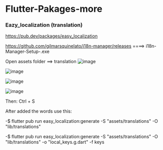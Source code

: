 # Flutter-Pakages-more

### Eazy_localization (translation)

https://pub.dev/packages/easy_localization

https://github.com/gilmarsquinelato/i18n-manager/releases ====> i18n-Manager-Setup-<version>.exe

  Open assets folder ==> translation
  ![image](https://user-images.githubusercontent.com/64936485/200117262-76634f8c-d90d-4a9c-a03a-18e3f83f0bdc.png)

  ![image](https://user-images.githubusercontent.com/64936485/200117279-aa464aaa-66f9-468c-b62a-7b7f93c2a1de.png)

  ![image](https://user-images.githubusercontent.com/64936485/200117303-136a7449-43c3-4d36-8694-9fefe522f790.png)

  ![image](https://user-images.githubusercontent.com/64936485/200117311-bf157242-5f42-484d-9fe4-18e1b7cdaa02.png)

  Then:  Ctrl + S
  
  
  After added the words use this:
  
  -$ flutter pub run easy_localization:generate -S "assets/translations" -O "lib/translations"
  
  -$ flutter pub run easy_localization:generate -S "assets/translations" -O "lib/translations" -o "local_keys.g.dart" -f keys

